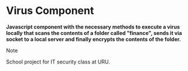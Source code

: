 # Virus Component

**Javascript component with the necessary methods to execute a virus locally that scans the contents of a folder called "finance", sends it via socket to a local server and finally encrypts the contents of the folder.**

> [!NOTE]
> School project for IT security class at URU.
